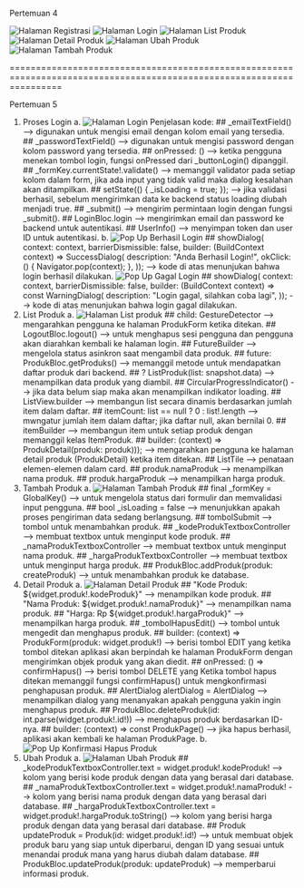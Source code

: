 Pertemuan 4

![Halaman Registrasi](registrasi.jpeg)
![Halaman Login](login.jpeg)
![Halaman List Produk](list.jpeg)
![Halaman Detail Produk](detail.jpeg)
![Halaman Ubah Produk](ubah.jpeg)
![Halaman Tambah Produk](tambah.jpeg)


======================================================================================================================


Pertemuan 5

1.  Proses Login
    a.  ![Halaman Login](login2.jpeg)
        Penjelasan kode:
        ##  _emailTextField() --> digunakan untuk mengisi email dengan kolom email yang tersedia.
        ##  _passwordTextField() --> digunakan untuk mengisi password dengan kolom password yang tersedia.
        ##  onPressed: () --> ketika pengguna menekan tombol login, fungsi onPressed dari _buttonLogin() dipanggil.
        ##  _formKey.currentState!.validate() --> memanggil validator pada setiap kolom dalam form, jika ada input yang tidak valid maka dialog kesalahan akan ditampilkan.
        ##  setState(() {
            _isLoading = true;
            });
            --> jika validasi berhasil, sebelum mengirimkan data ke backend status loading diubah menjadi true.
        ##  _submit() --> mengirim permintaan login dengan fungsi _submit().
        ##  LoginBloc.login --> mengirimkan email dan password ke backend untuk autentikasi.
        ##  UserInfo() --> menyimpan token dan user ID untuk autentikasi.
    b.  ![Pop Up Berhasil Login](login_berhasil.jpeg)
        ##  showDialog(
            context: context,
            barrierDismissible: false,
            builder: (BuildContext context) => SuccessDialog(
                description: "Anda Berhasil Login!",
                okClick: () {
                Navigator.pop(context);
                },
            ));
            --> kode di atas menunjukan bahwa login berhasil dilakukan.
        ![Pop Up Gagal Login](login_gagal.jpeg)
        ##  showDialog(
            context: context,
            barrierDismissible: false,
            builder: (BuildContext context) => const WarningDialog(
                description: "Login gagal, silahkan coba lagi",
            ));
            --> kode di atas menunjukan bahwa login gagal dilakukan.
2.  List Produk
    a.  ![Halaman List produk](list2.jpeg)
        ##  child: GestureDetector --> mengarahkan pengguna ke halaman ProdukForm ketika ditekan.
        ##  LogoutBloc.logout() --> untuk menghapus sesi pengguna dan pengguna akan diarahkan kembali ke halaman login.
        ##  FutureBuilder --> mengelola status asinkron saat mengambil data produk.
        ##  future: ProdukBloc.getProduks() --> memanggil metode untuk mendapatkan daftar produk dari backend.
        ##  ? ListProduk(list: snapshot.data) --> menampilkan data produk yang diambil.
        ##  CircularProgressIndicator() --> jika data belum siap maka akan menampilkan indikator loading.
        ##  ListView.builder --> membangun list secara dinamis berdasarkan jumlah item dalam daftar.
        ##  itemCount: list == null ? 0 : list!.length --> mwngatur jumlah item dalam daftar; jika daftar null, akan bernilai 0.
        ##  itemBuilder --> membangun item untuk setiap produk dengan memanggil kelas ItemProduk.
        ##  builder: (context) => ProdukDetail(produk: produk))); --> mengarahkan pengguna ke halaman detail produk (ProdukDetail) ketika item ditekan.
        ##  ListTile --> penataan elemen-elemen dalam card.
        ##  produk.namaProduk --> menampilkan nama produk.
        ##  produk.hargaProduk --> menampilkan harga produk.
3.  Tambah Produk
    a.  ![Halaman Tambah Produk](tambah2.jpeg)
        ##  final _formKey = GlobalKey<FormState>() --> untuk mengelola status dari formulir dan memvalidasi input pengguna.
        ##  bool _isLoading = false --> menunjukkan apakah proses pengiriman data sedang berlangsung.
        ##  tombolSubmit --> tombol untuk menambahkan produk.
        ##  _kodeProdukTextboxController --> membuat textbox untuk menginput kode produk.
        ##  _namaProdukTextboxController --> membuat textbox untuk menginput nama produk.
        ##  _hargaProdukTextboxController --> membuat textbox untuk menginput harga produk.
        ##  ProdukBloc.addProduk(produk: createProduk) --> untuk menambahkan produk ke database. 
4.  Detail Produk
    a.  ![Halaman Detail Produk](detail2.jpeg)
        ##  "Kode Produk: ${widget.produk!.kodeProduk}" --> menampilkan kode produk.
        ##  "Nama Produk: ${widget.produk!.namaProduk}" --> menampilkan nama produk.
        ##  "Harga: Rp ${widget.produk!.hargaProduk}" --> menampilkan harga produk.
        ##  _tombolHapusEdit() --> tombol untuk mengedit dan menghapus produk.
        ##  builder: (context) => ProdukForm(produk: widget.produk!) --> berisi tombol EDIT yang ketika tombol ditekan aplikasi akan berpindah ke halaman ProdukForm dengan mengirimkan objek produk yang akan diedit.
        ##  onPressed: () => confirmHapus() --> berisi tombol DELETE yang Ketika tombol hapus ditekan memanggil fungsi confirmHapus() untuk mengkonfirmasi penghapusan produk.
        ##  AlertDialog alertDialog = AlertDialog --> menampilkan dialog yang menanyakan apakah pengguna yakin ingin menghapus produk.
        ##  ProdukBloc.deleteProduk(id: int.parse(widget.produk!.id!)) --> menghapus produk berdasarkan ID-nya.
        ##  builder: (context) => const ProdukPage() --> jika hapus berhasil, aplikasi akan kembali ke halaman ProdukPage.
    b.  ![Pop Up Konfirmasi Hapus Produk](pop_hapus.jpeg)
5.  Ubah Produk
    a.  ![Halaman Ubah Produk](ubah2.jpeg)
        ##  _kodeProdukTextboxController.text = widget.produk!.kodeProduk! --> kolom yang berisi kode produk dengan data yang berasal dari database.
        ##  _namaProdukTextboxController.text = widget.produk!.namaProduk! --> kolom yang berisi nama produk dengan data yang berasal dari database.
        ##  _hargaProdukTextboxController.text = widget.produk!.hargaProduk.toString() --> kolom yang berisi harga produk dengan data yang berasal dari database.
        ##  Produk updateProduk = Produk(id: widget.produk!.id!) --> untuk membuat objek produk baru yang siap untuk diperbarui, dengan ID yang sesuai untuk menandai produk mana yang harus diubah dalam database.
        ##  ProdukBloc.updateProduk(produk: updateProduk) --> memperbarui informasi produk.

